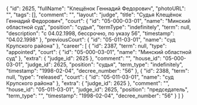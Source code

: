 {
    "id": 2625,
    "fullName": "Клещёнок Геннадий Федорович",
    "photoURL": "",
    "tags": [],
    "comment": "",
    "layout": "judge",
    "title": "Судья Клещёнок Геннадий Федорович",
    "court": {
        "id": "05-000-03-01",
        "name": "Минский областной суд",
        "position": "судья",
        "termType": "indefinitely",
        "term": null,
        "description": "c 04.02.1998, бессрочно, по указу 56",
        "timestamp": "04.02.1998"
    },
    "previousCourt": {
        "id": "05-011-03-01",
        "name": "суд Крупского района"
    },
    "career": [
        {
            "id": 2387,
            "term": null,
            "type": "appointed",
            "court": {
                "id": "05-000-03-01",
                "name": "Минский областной суд"
            },
            "extra": {
                "judge_id": 2625
            },
            "comment": "",
            "house_id": "05-000-03-01",
            "judge_id": 2625,
            "position": "судья",
            "term_type": "indefinitely",
            "timestamp": "1998-02-04",
            "decree_number": "56"
        },
        {
            "id": 2388,
            "term": null,
            "type": "released",
            "court": {
                "id": "05-011-03-01",
                "name": "суд Крупского района"
            },
            "extra": {
                "judge_id": 2625
            },
            "comment": "",
            "house_id": "05-011-03-01",
            "judge_id": 2625,
            "position": "председатель",
            "term_type": "",
            "timestamp": "1998-02-04",
            "decree_number": "56"
        }
    ]
}